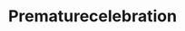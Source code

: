 ---
title: Prematurecelebration
crosslinks:
- The_Donald
- phoenix
- news
- soccer
- politics
- the_meltdown
- ChargeYourPhone
- falcons
- funny
- ShitAmericansSay
- penispassdenied
- HadToHurt
- KarmaCourt
- poker
- lotr
- Cricket
- nfl
- Wellthatsucks
- videos
---